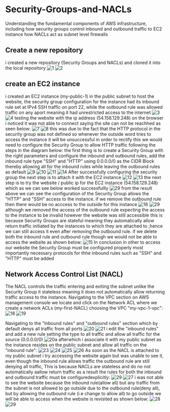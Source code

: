 # Security-Groups-and-NACLs
Understanding the fundamental components of AWS infrastructure, including  how security groups control inbound and outbound traffic to EC2 instance how NACLs act as subnet level firewalls

## Create a new repository
i created a new repository (Security Groups and NACLs) and cloned it into the local repository
![1](./img/1.png)
![2](./img/2.png)

## create an EC2 instance
i created an EC2 instance (my-public-1) in the public subnet to host the website, the security group configuration for the instance had its inbound rule set at IPv4 SSH traffic on port 22, while the outbound rule was allowed traffic on any aport meaning it had unrestricted access to the internet 
![3](./img/3.png)
![4](./img/4.png)
testing the website with the ip address (54.158.129.248) on the browser i noticed it was not able to connect saying the site can not be reachhed as seen below:
![7](./img/7.png)
![8](./img/8.png)
this was due to the fact that the HTTP protocol in the security group was not defined so whenever the outside word tries to access the instance it will be unsuccessful in order to rectify this we would need to configure the Security Group to allow HTTP traffic following the steps in the diagram below:
the first thing is to create a Security Group with the right parameters and configure the inbound and outbound rules,
add the inbound rule type "SSH" and "HTTP" using 0.0.0.0/0 as the CIDR Block thereby allowing all for the inbound rules  while leaving the outbound rules as default
![9](./img/9.png)
![10](./img/10.png)
![11](./img/11.png)
![14](./img/14.png)
After successfully configuring the security group the next step is to attach it with the EC2 instance
![12](./img/12.png)
![13](./img/13.png)
the next step is to try the website / public ip for the EC2 instance (54.158.129.248) which as we can see below worked successfullly
![29](./img/29.png)
from the result above we can see the configuration of the Security Group allows the "HTTP" and "SSH" access to the instance.
 if we remove the outbound rule then there would be no acccess to the outside for this instance
![16](./img/16.png)
![29](./img/29.png)
although we removed the access of the outbound rule expecting the access to the instance to be invalid however the website was still accessible this is because  Security Groups are stateful meaning they automatically allow return traffic initiated by the instances to which they are attached to ,hence we can still access it even after removing the outbound rule.
if we delete both the inbound rule and outbound rule though we would not be able to access the website as shown below:
![15](./img/15.png)
 In conclusion in other to access our website the Security Group must be configured properly most importantly necessary protocols for thhe inbound rules such as "SSH" and "HTTP" must be added


 ## Network Access Control List (NACL)
  The NACL  controls the traffic entering and exiting the subnet unlike the Security Group it stateless meaning it does not automatically allow returning traffic access to the instance.
   Navigating to the VPC section on AWS management console we locate and click on the Network ACL where we create a network ACLs (my-first-NACL) choosing the VPC "my-vpc-1-vpc":
   ![18](./img/18.png)
   ![19](./img/19.png)

   Navigating to the "Inbound rules" and "outbound rules" section which by default denys all traffic from all ports
   ![20](./img/20.png)
   ![21](./img/21.png)
   i edit the "inbound rules" and add a new rule setting the type to all traffic and allow all traffic for the source (0.0.0.0/0)
   ![20a](./img/20a.png)
   afterwhich i associate it with my public subnet as the instance resides on the public subnet and allow all traffic on the "inbound rule":
   ![23](./img/23.png)
   ![24](./img/24.png)
   ![25](./img/25.png)
   ![26](./img/26.png)
   As soon as the NACL is attached to my public subnet i try accessing the website again but was unable to see it, even though the inbound rule allows traffic the outbound rule are still denying all traffic, This is because NACLs are stateless and do no not automatically aallow return traffic as a result the rules for both the inbound and outbound traffic must be configuredexplicitly:
   ![29](./img/15.png)
   ![27](./img/27.png)
   i was not able to see the website because the inbound rule(allow all) but any traffic from the subnet is not allowed to go outside due to the outbound rule(deny all), but by allowing the outbound rule (i.e change to allow all) to go outside we will be able to access when the website is revisited as shown below:
   ![28](./img/28.png)
   ![29](./img/29.png)

